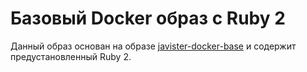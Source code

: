 # Базовый Docker образ с Ruby 2

Данный образ основан на образе [javister-docker-base](https://github.com/javister/javister-docker-base) и содержит 
предустановленный Ruby 2.
